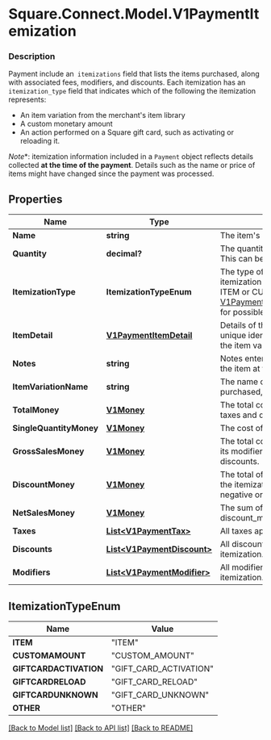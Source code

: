 # Square.Connect.Model.V1PaymentItemization

### Description

Payment include an` itemizations` field that lists the items purchased, along with associated fees, modifiers, and discounts. Each itemization has an `itemization_type` field that indicates which of the following the itemization represents:  <ul> <li>An item variation from the merchant's item library</li> <li>A custom monetary amount</li> <li> An action performed on a Square gift card, such as activating or reloading it. </li> </ul>  *Note**: itemization information included in a `Payment` object reflects details collected **at the time of the payment**. Details such as the name or price of items might have changed since the payment was processed.

## Properties

Name | Type | Description | Notes
------------ | ------------- | ------------- | -------------
**Name** | **string** | The item&#39;s name. | [optional] 
**Quantity** | **decimal?** | The quantity of the item purchased. This can be a decimal value. | [optional] 
**ItemizationType** | **ItemizationTypeEnum** | The type of purchase that the itemization represents, such as an ITEM or CUSTOM_AMOUNT See [V1PaymentItemizationItemizationType](#type-v1paymentitemizationitemizationtype) for possible values | [optional] 
**ItemDetail** | [**V1PaymentItemDetail**](V1PaymentItemDetail.md) | Details of the item, including its unique identifier and the identifier of the item variation purchased. | [optional] 
**Notes** | **string** | Notes entered by the merchant about the item at the time of payment, if any. | [optional] 
**ItemVariationName** | **string** | The name of the item variation purchased, if any. | [optional] 
**TotalMoney** | [**V1Money**](V1Money.md) | The total cost of the item, including all taxes and discounts. | [optional] 
**SingleQuantityMoney** | [**V1Money**](V1Money.md) | The cost of a single unit of this item. | [optional] 
**GrossSalesMoney** | [**V1Money**](V1Money.md) | The total cost of the itemization and its modifiers, not including taxes or discounts. | [optional] 
**DiscountMoney** | [**V1Money**](V1Money.md) | The total of all discounts applied to the itemization. This value is always negative or zero. | [optional] 
**NetSalesMoney** | [**V1Money**](V1Money.md) | The sum of gross_sales_money and discount_money. | [optional] 
**Taxes** | [**List&lt;V1PaymentTax&gt;**](V1PaymentTax.md) | All taxes applied to this itemization. | [optional] 
**Discounts** | [**List&lt;V1PaymentDiscount&gt;**](V1PaymentDiscount.md) | All discounts applied to this itemization. | [optional] 
**Modifiers** | [**List&lt;V1PaymentModifier&gt;**](V1PaymentModifier.md) | All modifier options applied to this itemization. | [optional] 


## ItemizationTypeEnum

Name | Value
------------ | -------------
**ITEM** | "ITEM"
**CUSTOMAMOUNT** | "CUSTOM_AMOUNT"
**GIFTCARDACTIVATION** | "GIFT_CARD_ACTIVATION"
**GIFTCARDRELOAD** | "GIFT_CARD_RELOAD"
**GIFTCARDUNKNOWN** | "GIFT_CARD_UNKNOWN"
**OTHER** | "OTHER"



[[Back to Model list]](../README.md#documentation-for-models) [[Back to API list]](../README.md#documentation-for-api-endpoints) [[Back to README]](../README.md)

